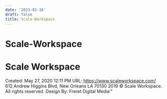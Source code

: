 ```yaml
---
date: '2023-02-16'
draft: false
title: Scale-Workspace
---
```


# Scale-Workspace

# Scale Workspace
Created: May 27, 2020 12:11 PM
URL: https://www.scaleworkspace.com/
612 Andrew Higgins Blvd, New Orleans LA 70130
2019 © Scale Workspace.
All rights reserved.
Design By: Freret Digital Media™
